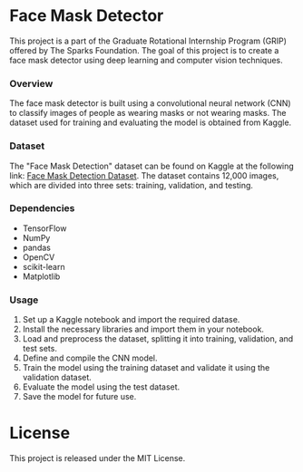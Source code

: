 # Face Mask Detector

This project is a part of the Graduate Rotational Internship Program (GRIP) offered by The Sparks Foundation. The goal of this project is to create a face mask detector using deep learning and computer vision techniques.

### Overview

The face mask detector is built using a convolutional neural network (CNN) to classify images of people as wearing masks or not wearing masks. The dataset used for training and evaluating the model is obtained from Kaggle.

### Dataset

The "Face Mask Detection" dataset can be found on Kaggle at the following link: [Face Mask Detection Dataset](https://www.kaggle.com/datasets/ashishjangra27/face-mask-12k-images-dataset). The dataset contains 12,000 images, which are divided into three sets: training, validation, and testing.

### Dependencies

- TensorFlow
- NumPy
- pandas
- OpenCV
- scikit-learn
- Matplotlib

### Usage

1. Set up a Kaggle notebook and import the required datase.
2. Install the necessary libraries and import them in your notebook.
3. Load and preprocess the dataset, splitting it into training, validation, and test sets.
4. Define and compile the CNN model.
5. Train the model using the training dataset and validate it using the validation dataset.
6. Evaluate the model using the test dataset.
7. Save the model for future use.
    
# License

This project is released under the MIT License.
